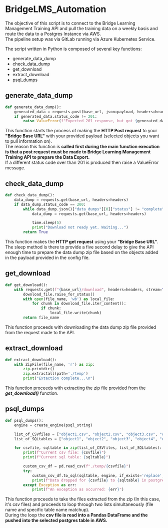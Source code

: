 # BridgeLMS_Automation
The objective of this script is to connect to the Bridge Learning Management Training API and pull the training data on a weekly basis and route the data to a Postgres Instance via AWS.  
The pipeline setup was via GitLab running via Azure Kubernetes Service.

The script written in Python is composed of several key functions:
- generate_data_dump
- check_data_dump
- get_download
- extract_download
- psql_dumps

## generate_data_dump
```python
def generate_data_dump():
    generated_data = requests.post(base_url, json=payload, headers=headers)
    if generated_data.status_code != 201:
        raise ValueError(f"Expected 201 response, but got {generated_data.status_code}")
```
This function starts the process of making the **HTTP Post request** to your **"Bridge Base URL"** with your provided payload (selected objects you want to pull information on).  
The reason this function is **called first during the main function execution is that a post request must be made to Bridge Learning Management Training API to prepare the Data Export.**  
If a different status code over than 201 is produced then raise a ValueError message. 

## check_data_dump
```python
def check_data_dump():
    data_dump = requests.get(base_url, headers=headers)
    if data_dump.status_code == 200:
        while data_dump.json()["data_dumps"][0]["status"] != "complete":
            data_dump = requests.get(base_url, headers=headers)

            time.sleep(5)
            print("Download not ready yet. Waiting...")
        return True
```
This function makes the **HTTP get request** using your **"Bridge Base URL"**. The sleep method is there to provide a five second delay to give the API enough time to prepare the data dump zip file based on the objects added in the payload provided in the config file. 

## get_download
```python
def get_download():
    with requests.get(f"{base_url}/download", headers=headers, stream=True) as download_file:
        download_file.raise_for_status()
        with open(file_name, 'wb') as local_file:
            for chunk in download_file.iter_content():
                if chunk:
                    local_file.write(chunk)
        return file_name
```
This function proceeds with downloading the data dump zip file provided from the request made to the API. 

## extract_download
```python
def extract_download():
    with ZipFile(file_name, 'r') as zip:
        zip.printdir()
        zip.extractall(path='./temp')
        print("Extaction complete...\n")
```
This function proceeds with extracting the zip file provided from the ***get_download()*** function. 

## psql_dumps
```python
def psql_dumps():
    engine = create_engine(psql_string)

    list_of_CSVfiles = ["object1.csv", "object2.csv", "object3.csv", "object4.csv", "object5.csv"]
    list_of_SQLtables = ["object1", "object2", "object3", "object4", "object5"]

    for csvfile, sqltable in zip(list_of_CSVfiles, list_of_SQLtables):
        print(f"Current csv file: {csvfile}")
        print(f"Current sql table: {sqltable}")

        custom_csv_df = pd.read_csv(f"./temp/{csvfile}")
        try:
            custom_csv_df.to_sql(sqltable, engine, if_exists='replace', index='false', chunksize=20000)
            print(f"Data dropped for {csvfile} to {sqltable} in postgres successful!\n\n")
        except Exception as err:
            print(f"An exception as occurred: {err}")
```
This function proceeds to take the files extracted from the zip (In this case, it's csv files) and proceeds to loop through two lists simultaneously (file name and specific table name matchup).  
During the loop the **csv file is read into a Pandas DataFrame and the pushed into the selected postgres table in AWS.**
